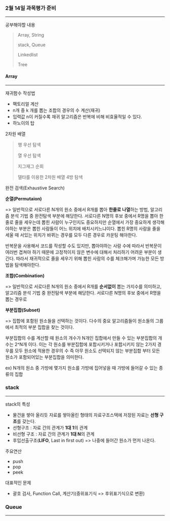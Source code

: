 ### 2월 14일 과목평가 준비

---

공부해야할 내용

> Array, String 
>
> stack, Queue
>
> Linkedlist
>
> Tree



#### Array

---

재귀함수 작성법

- 팩토리얼 계산
- n개 중 k 개를 뽑는 조합의 경우의 수 계산(재귀)
- 입력값 n이 커질수록 재귀 알고리즘은 반복에 비해 비효율적일 수 있다.
- 하노이의 탑

2차원 배열

> 행 우선 탐색
>
> 열 우선 탐색
>
> 지그재그 순회
>
> 델타를 이용한 2차원 배열 4방 탐색

완전 검색(Exhaustive Search)

**순열(Permutaion)**

=> 일반적으로 서로다른 N개의 원소 중에서 R개를 뽑아 **한줄로 나열**하는 방법, 알고리즘 분석 기법 중 완전탐색 부분에 해당한다. 서로다른 N명의 후보 중에서 R명을 뽑아 한줄로 줄을 세우는데 뽑힌 사람이 누구인지도 중요하지만 순열에서 가장 중요하게 생각해야하는 부분은 뽑힌 사람들이 어느 위치에 배치시키느냐이다. 뽑힌 R명의 사람을 줄을 세울 때 서있는 위치가 바뀌는 경우를 모두 다른 경우로 카운팅 해야한다. 

반복문을 사용해서 코드를 작성할 수도 있지만, 뽑아야하는 사람 수에 따라서 반복문이 여러번 겹쳐야 하기 때문에 고정적이지 않은 변수에 대해서 처리하기 어려운 부분이 생긴다. 따라서 재귀적으로 줄을 세우기 위해 뽑힌 사람의 수를 체크해가며 가능한 모든 방법을 탐색해야한다.

**조합(Combination)**

=> 일반적으로 서로다른 N개의 원소 중에서 R개를 **순서없이** 뽑는 가지수를 의미하고, 알고리즘 분석 기법 중 완전탐색 부분에 해당한다. 서로다른 N명의 후보 중에서 R명을 뽑는 경우로 

**부분집합(Subset)**

=> 집합에 포함된 원소들을 선택하는 것이다. 다수의 중요 알고리즘들이 원소들의 그룹에서 최적의 부분 집합을 찾는 것이다.

부분집합의 수를 계산할 때 원소의 개수가 N개인 집합에서 만들 수 있는 부분집합의 개수는 2^N개 이다. 이는 각 원소를 부분집합에 포합시키거나 포합시키지 않는 2가지 경우를 모두 원소에 적용한 경우의 수 즉 아무 원소도 선택되지 않는 부분집합 부터 모든 원소가 포함되어있는 부분집합을 의미한다. 

ex) N개의 원소 중 가방에 몇가지 원소를 가방에 집어넣을 때 가방에 들어갈 수 있는 종류의 집합



### stack

---

stack의 특성

- 물건을 쌓아 올리듯 자료를 쌓아올린 형태의 자료구조스택에 저장된 자료는 **선형 구조**를 갖는다. 
- 선형구조 : 자료 간의 관계가 **1대 1**의 관계
- 비선형 구조 : 자료 간의 관계가 **1대 N**의 관계
- 후입선출구조(**LIFO**, Last in first out) => 나중에 들어간 원소가 먼저 나온다.

주요연산

-  push
- pop
- peek

 대표적인 문제

- 괄호 검사, Function Call, 계산기(중위표기식 => 후위표기식으로 변환)



### Queue

---





